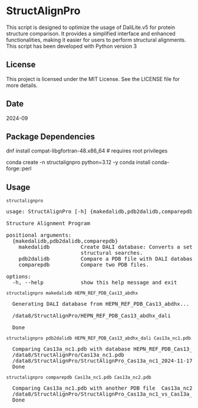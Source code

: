 # StructAlignPro

This script is designed to optimize the usage of DaliLite.v5 for protein structure comparison.
It provides a simplified interface and enhanced functionalities, making it easier for users to perform structural alignments. This script has been developed with Python version 3
## License
This project is licensed under the MIT License. See the LICENSE file for more details.
## Date
2024-09
## Package Dependencies
dnf install compat-libgfortran-48.x86_64       # requires root privileges

conda create -n structalignpro python=3.12  -y
conda install conda-forge::perl 



## Usage
```
structalignpro 
```
<pre>
usage: StructAlignPro [-h] {makedalidb,pdb2dalidb,comparepdb} ...

Structure Alignment Program

positional arguments:
  {makedalidb,pdb2dalidb,comparepdb}
    makedalidb          Create DALI database: Converts a set of PDB files to DALI format numbers for subsequent
                        structural searches.
    pdb2dalidb          Compare a PDB file with DALI database.
    comparepdb          Compare two PDB files.

options:
  -h, --help            show this help message and exit
</pre>


```
structalignpro makedalidb HEPN_REF_PDB_Cas13_abdhx
```
<pre>
  Generating DALI database from HEPN_REF_PDB_Cas13_abdhx...
  
  /data8/StructAlignPro/HEPN_REF_PDB_Cas13_abdhx_dali
  
  Done
</pre>


```
structalignpro pdb2dalidb HEPN_REF_PDB_Cas13_abdhx_dali Cas13a_nc1.pdb 
```

<pre>
  Comparing Cas13a_nc1.pdb with database HEPN_REF_PDB_Cas13_abdhx_dali...
  /data8/StructAlignPro/Cas13a_nc1.pdb
  /data8/StructAlignPro/StructAlignPro_Cas13a_nc1_2024-11-17_23:51:19_result.txt
  Done
</pre>






```
structalignpro comparepdb Cas13a_nc1.pdb Cas13a_nc2.pdb 
```
<pre>
  Comparing Cas13a_nc1.pdb with another PDB file  Cas13a_nc2.pdb...
  /data8/StructAlignPro/StructAlignPro_Cas13a_nc1_vs_Cas13a_nc2_2024-11-17_23:54:06_result.txt
  Done  
</pre>






